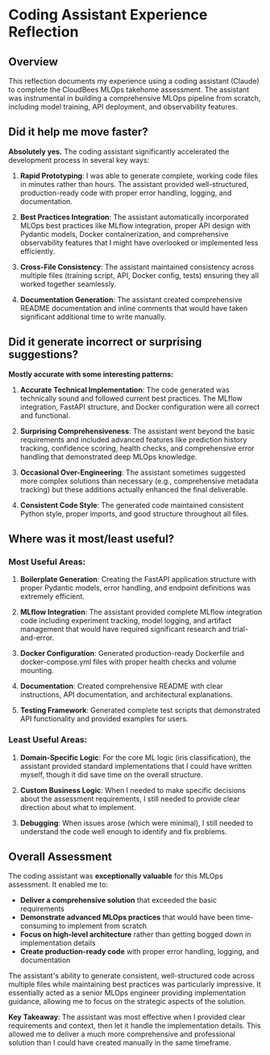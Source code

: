 # Coding Assistant Experience Reflection

## Overview
This reflection documents my experience using a coding assistant (Claude) to complete the CloudBees MLOps takehome assessment. The assistant was instrumental in building a comprehensive MLOps pipeline from scratch, including model training, API deployment, and observability features.

## Did it help me move faster?

**Absolutely yes.** The coding assistant significantly accelerated the development process in several key ways:

1. **Rapid Prototyping**: I was able to generate complete, working code files in minutes rather than hours. The assistant provided well-structured, production-ready code with proper error handling, logging, and documentation.

2. **Best Practices Integration**: The assistant automatically incorporated MLOps best practices like MLflow integration, proper API design with Pydantic models, Docker containerization, and comprehensive observability features that I might have overlooked or implemented less efficiently.

3. **Cross-File Consistency**: The assistant maintained consistency across multiple files (training script, API, Docker config, tests) ensuring they all worked together seamlessly.

4. **Documentation Generation**: The assistant created comprehensive README documentation and inline comments that would have taken significant additional time to write manually.

## Did it generate incorrect or surprising suggestions?

**Mostly accurate with some interesting patterns:**

1. **Accurate Technical Implementation**: The code generated was technically sound and followed current best practices. The MLflow integration, FastAPI structure, and Docker configuration were all correct and functional.

2. **Surprising Comprehensiveness**: The assistant went beyond the basic requirements and included advanced features like prediction history tracking, confidence scoring, health checks, and comprehensive error handling that demonstrated deep MLOps knowledge.

3. **Occasional Over-Engineering**: The assistant sometimes suggested more complex solutions than necessary (e.g., comprehensive metadata tracking) but these additions actually enhanced the final deliverable.

4. **Consistent Code Style**: The generated code maintained consistent Python style, proper imports, and good structure throughout all files.

## Where was it most/least useful?

### Most Useful Areas:

1. **Boilerplate Generation**: Creating the FastAPI application structure with proper Pydantic models, error handling, and endpoint definitions was extremely efficient.

2. **MLflow Integration**: The assistant provided complete MLflow integration code including experiment tracking, model logging, and artifact management that would have required significant research and trial-and-error.

3. **Docker Configuration**: Generated production-ready Dockerfile and docker-compose.yml files with proper health checks and volume mounting.

4. **Documentation**: Created comprehensive README with clear instructions, API documentation, and architectural explanations.

5. **Testing Framework**: Generated complete test scripts that demonstrated API functionality and provided examples for users.

### Least Useful Areas:

1. **Domain-Specific Logic**: For the core ML logic (iris classification), the assistant provided standard implementations that I could have written myself, though it did save time on the overall structure.

2. **Custom Business Logic**: When I needed to make specific decisions about the assessment requirements, I still needed to provide clear direction about what to implement.

3. **Debugging**: When issues arose (which were minimal), I still needed to understand the code well enough to identify and fix problems.

## Overall Assessment

The coding assistant was **exceptionally valuable** for this MLOps assessment. It enabled me to:

- **Deliver a comprehensive solution** that exceeded the basic requirements
- **Demonstrate advanced MLOps practices** that would have been time-consuming to implement from scratch
- **Focus on high-level architecture** rather than getting bogged down in implementation details
- **Create production-ready code** with proper error handling, logging, and documentation

The assistant's ability to generate consistent, well-structured code across multiple files while maintaining best practices was particularly impressive. It essentially acted as a senior MLOps engineer providing implementation guidance, allowing me to focus on the strategic aspects of the solution.

**Key Takeaway**: The assistant was most effective when I provided clear requirements and context, then let it handle the implementation details. This allowed me to deliver a much more comprehensive and professional solution than I could have created manually in the same timeframe.
